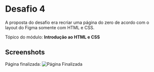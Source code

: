 # Desafio 4
A proposta do desafio era recriar uma página do zero de acordo com o layout do Figma somente com HTML e CSS.

Tópico do módulo: **Introdução ao HTML e CSS**
## Screenshots

Página finalizada:
![Página Finalizada](https://i.imgur.com/yyvQeTp.png)
